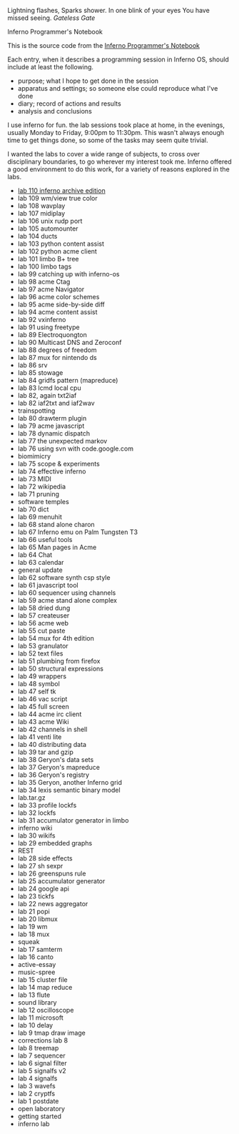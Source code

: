 Lightning flashes, Sparks shower. In one blink of your eyes You have missed seeing. *Gateless Gate*

Inferno Programmer's Notebook

This is the source code from the [Inferno Programmer's Notebook](http://ipn.caerwyn/com)

Each entry, when it describes a programming session in Inferno OS, should include at least the following.

- purpose; what I hope to get done in the session
- apparatus and settings; so someone else could reproduce what I've done
- diary; record of actions and results
- analysis and conclusions

I use inferno for fun. the lab sessions took place at home, in the evenings, usually Monday to Friday, 9:00pm to 11:30pm. This wasn't always enough time to get things done, so some of the tasks may seem quite trivial.

I wanted the labs to cover a wide range of subjects, to cross over disciplinary boundaries, to go wherever my interest took me. Inferno offered a good environment to do this work, for a variety of reasons explored in the labs.


* [lab 110 inferno archive edition](110/README.md)
* lab 109 wm/view true color
* lab 108 wavplay
* lab 107 midiplay
* lab 106 unix rudp port
* lab 105 automounter
* lab 104 ducts
* lab 103 python content assist
* lab 102 python acme client
* lab 101 limbo B+ tree
* lab 100 limbo tags
* lab 99 catching up with inferno-os
* lab 98 acme Ctag
* lab 97 acme Navigator
* lab 96 acme color schemes
* lab 95 acme side-by-side diff
* lab 94 acme content assist
* lab 92 vxinferno
* lab 91 using freetype
* lab 89 Electroquongton
* lab 90 Multicast DNS and Zeroconf
* lab 88 degrees of freedom
* lab 87 mux for nintendo ds
* lab 86 srv
* lab 85 stowage
* lab 84 gridfs pattern (mapreduce)
* lab 83 lcmd local cpu
* lab 82, again txt2iaf
* lab 82 iaf2txt and iaf2wav
* trainspotting
* lab 80 drawterm plugin
* lab 79 acme javascript
* lab 78 dynamic dispatch
* lab 77 the unexpected markov
* lab 76 using svn with code.google.com
* biomimicry
* lab 75 scope & experiments
* lab 74 effective inferno
* lab 73 MIDI
* lab 72 wikipedia
* lab 71 pruning
* software temples
* lab 70 dict
* lab 69 menuhit
* lab 68 stand alone charon
* lab 67 Inferno emu on Palm Tungsten T3
* lab 66 useful tools
* lab 65 Man pages in Acme
* lab 64 Chat
* lab 63 calendar
* general update
* lab 62 software synth csp style
* lab 61 javascript tool
* lab 60 sequencer using channels
* lab 59 acme stand alone complex
* lab 58 dried dung
* lab 57 createuser
* lab 56 acme web
* lab 55 cut paste
* lab 54 mux for 4th edition
* lab 53 granulator
* lab 52 text files
* lab 51 plumbing from firefox
* lab 50 structural expressions
* lab 49 wrappers
* lab 48 symbol
* lab 47 self tk
* lab 46 vac script
* lab 45 full screen
* lab 44 acme irc client
* lab 43 acme Wiki
* lab 42 channels in shell
* lab 41 venti lite
* lab 40 distributing data
* lab 39 tar and gzip
* lab 38 Geryon's data sets
* lab 37 Geryon's mapreduce
* lab 36 Geryon's registry
* lab 35 Geryon, another Inferno grid
* lab 34 lexis semantic binary model
* lab.tar.gz
* lab 33 profile lockfs
* lab 32 lockfs
* lab 31 accumulator generator in limbo
* inferno wiki
* lab 30 wikifs
* lab 29 embedded graphs
* REST
* lab 28 side effects
* lab 27 sh sexpr
* lab 26 greenspuns rule
* lab 25 accumulator generator
* lab 24 google api
* lab 23 tickfs
* lab 22 news aggregator
* lab 21 popi
* lab 20 libmux
* lab 19 wm
* lab 18 mux
* squeak
* lab 17 samterm
* lab 16 canto
* active-essay
* music-spree
* lab 15 cluster file
* lab 14 map reduce
* lab 13 flute
* sound library
* lab 12 oscilloscope
* lab 11 microsoft
* lab 10 delay
* lab 9 tmap draw image
* corrections lab 8
* lab 8 treemap
* lab 7 sequencer
* lab 6 signal filter
* lab 5 signalfs v2
* lab 4 signalfs
* lab 3 wavefs
* lab 2 cryptfs
* lab 1 postdate
* open laboratory
* getting started
* inferno lab